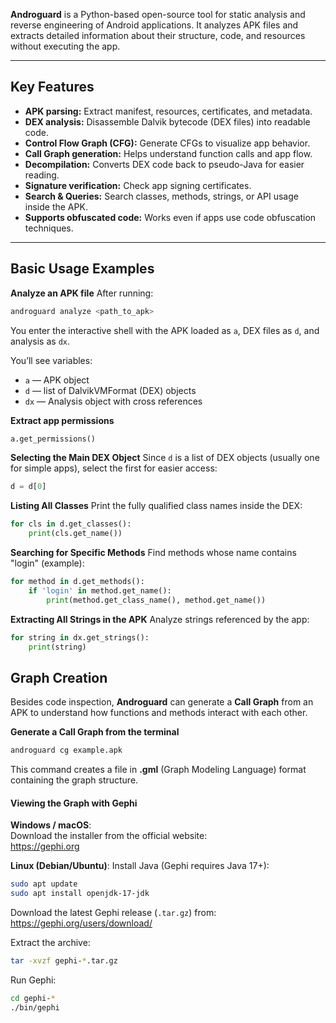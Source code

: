 **Androguard** is a Python-based open-source tool for static analysis and reverse engineering of Android applications.
It analyzes APK files and extracts detailed information about their structure, code, and resources without executing the app.


---

## Key Features

- **APK parsing:** Extract manifest, resources, certificates, and metadata.
- **DEX analysis:** Disassemble Dalvik bytecode (DEX files) into readable code.
- **Control Flow Graph (CFG):** Generate CFGs to visualize app behavior.
- **Call Graph generation:** Helps understand function calls and app flow.
- **Decompilation:** Converts DEX code back to pseudo-Java for easier reading.
- **Signature verification:** Check app signing certificates.
- **Search & Queries:** Search classes, methods, strings, or API usage inside the APK.
- **Supports obfuscated code:** Works even if apps use code obfuscation techniques.


---

## Basic Usage Examples

**Analyze an APK file**
After running:
```bash
androguard analyze <path_to_apk>
```
You enter the interactive shell with the APK loaded as `a`, DEX files as `d`, and analysis as `dx`.

You’ll see variables:

- `a` — APK object
- `d` — list of DalvikVMFormat (DEX) objects
- `dx` — Analysis object with cross references

**Extract app permissions**
```python
a.get_permissions()
```

**Selecting the Main DEX Object**
Since `d` is a list of DEX objects (usually one for simple apps), select the first for easier access:
```python
d = d[0]
```

**Listing All Classes**
Print the fully qualified class names inside the DEX:

```python
for cls in d.get_classes():
    print(cls.get_name())
```

**Searching for Specific Methods**
Find methods whose name contains "login" (example):
```python
for method in d.get_methods():
    if 'login' in method.get_name():
        print(method.get_class_name(), method.get_name())
```

**Extracting All Strings in the APK**
Analyze strings referenced by the app:
```python
for string in dx.get_strings():
    print(string)
```



## Graph Creation
Besides code inspection, **Androguard** can generate a **Call Graph** from an APK to understand how functions and methods interact with each other.

**Generate a Call Graph from the terminal**
```bash
androguard cg example.apk
```
This command creates a file in **.gml** (Graph Modeling Language) format containing the graph structure.

#### Viewing the Graph with Gephi

**Windows / macOS**:  
    Download the installer from the official website:  
    https://gephi.org

**Linux (Debian/Ubuntu)**:
Install Java (Gephi requires Java 17+):
```bash
sudo apt update
sudo apt install openjdk-17-jdk
```
Download the latest Gephi release (`.tar.gz`) from:  
    https://gephi.org/users/download/

Extract the archive:
```bash
tar -xvzf gephi-*.tar.gz
```

Run Gephi:
```bash
cd gephi-*
./bin/gephi
```